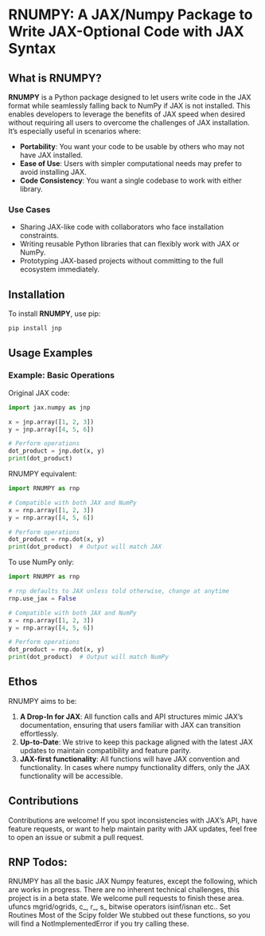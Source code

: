 # RNUMPY: A JAX/Numpy Package to Write JAX-Optional Code with JAX Syntax

## What is RNUMPY?
**RNUMPY** is a Python package designed to let users write code in the JAX format while seamlessly falling back to NumPy if JAX is not installed. This enables developers to leverage the benefits of JAX speed when desired without requiring all users to overcome the challenges of JAX installation. It’s especially useful in scenarios where:

- **Portability**: You want your code to be usable by others who may not have JAX installed.
- **Ease of Use**: Users with simpler computational needs may prefer to avoid installing JAX.
- **Code Consistency**: You want a single codebase to work with either library.

### Use Cases
- Sharing JAX-like code with collaborators who face installation constraints.
- Writing reusable Python libraries that can flexibly work with JAX or NumPy.
- Prototyping JAX-based projects without committing to the full ecosystem immediately.

## Installation
To install **RNUMPY**, use pip:

```pip install jnp```

## Usage Examples

### Example: Basic Operations
Original JAX code:
```python
import jax.numpy as jnp

x = jnp.array([1, 2, 3])
y = jnp.array([4, 5, 6])

# Perform operations
dot_product = jnp.dot(x, y)
print(dot_product)
```
RNUMPY equivalent:
```python
import RNUMPY as rnp

# Compatible with both JAX and NumPy
x = rnp.array([1, 2, 3])
y = rnp.array([4, 5, 6])

# Perform operations
dot_product = rnp.dot(x, y)
print(dot_product)  # Output will match JAX
```

To use NumPy only:
```python
import RNUMPY as rnp

# rnp defaults to JAX unless told otherwise, change at anytime
rnp.use_jax = False

# Compatible with both JAX and NumPy
x = rnp.array([1, 2, 3])
y = rnp.array([4, 5, 6])

# Perform operations
dot_product = rnp.dot(x, y)
print(dot_product)  # Output will match NumPy
```

## Ethos
RNUMPY aims to be:

1. **A Drop-In for JAX**: All function calls and API structures mimic JAX’s documentation, ensuring that users familiar with JAX can transition effortlessly.
2. **Up-to-Date**: We strive to keep this package aligned with the latest JAX updates to maintain compatibility and feature parity.
3. **JAX-first functionality**: All functions will have JAX convention and functionality. In cases where numpy functionality differs, only the JAX functionality will be accessible.

## Contributions
Contributions are welcome! If you spot inconsistencies with JAX’s API, have feature requests, or want to help maintain parity with JAX updates, feel free to open an issue or submit a pull request.

## RNP Todos:

RNUMPY has all the basic JAX Numpy features, except the following, which are works in progress. There are no inherent technical challenges, this project is in a beta state. We welcome pull requests to finish these area.
	ufuncs
	mgrid/ogrids, c_, r_, s_
	bitwise operators
	isinf/isnan etc..
	Set Routines
	Most of the Scipy folder
We stubbed out these functions, so you will find a NotImplementedError if you try calling these.